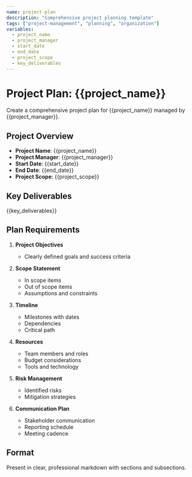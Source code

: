 ```yaml
---
name: project-plan
description: "Comprehensive project planning template"
tags: ["project-management", "planning", "organization"]
variables:
  - project_name
  - project_manager
  - start_date
  - end_date
  - project_scope
  - key_deliverables
---
```

# Project Plan: {{project_name}}

Create a comprehensive project plan for {{project_name}} managed by {{project_manager}}.

## Project Overview
- **Project Name**: {{project_name}}
- **Project Manager**: {{project_manager}}
- **Start Date**: {{start_date}}
- **End Date**: {{end_date}}
- **Project Scope**: {{project_scope}}

## Key Deliverables
{{key_deliverables}}

## Plan Requirements
1. **Project Objectives**
   - Clearly defined goals and success criteria

2. **Scope Statement**
   - In scope items
   - Out of scope items
   - Assumptions and constraints

3. **Timeline**
   - Milestones with dates
   - Dependencies
   - Critical path

4. **Resources**
   - Team members and roles
   - Budget considerations
   - Tools and technology

5. **Risk Management**
   - Identified risks
   - Mitigation strategies

6. **Communication Plan**
   - Stakeholder communication
   - Reporting schedule
   - Meeting cadence

## Format
Present in clear, professional markdown with sections and subsections.